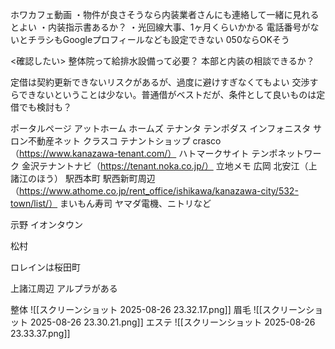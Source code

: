 ホワカフェ動画
・物件が良さそうなら内装業者さんにも連絡して一緒に見れるとよい
・内装指示書あるか？
・光回線大事、1ヶ月くらいかかる
電話番号がないとチラシもGoogleプロフィールなども設定できない
050ならOKそう

<確認したい>
整体院って給排水設備って必要？
本部と内装の相談できるか？


定借は契約更新できないリスクがあるが、過度に避けすぎなくてもよい
交渉すらできないということは少ない。普通借がベストだが、条件として良いものは定借でも検討も？

ポータルページ
アットホーム
ホームズ
テナンタ
テンポダス
インフォニスタ
サロン不動産ネット
クラスコ
テナントショップ
crasco（https://www.kanazawa-tenant.com/）
ハトマークサイト
テンポネットワーク
金沢テナントナビ（https://tenant.noka.co.jp/） 
立地メモ
広岡
北安江（上諸江のほう）
駅西本町
駅西新町周辺（https://www.athome.co.jp/rent_office/ishikawa/kanazawa-city/532-town/list/）
まいもん寿司
ヤマダ電機、ニトリなど

示野
イオンタウン

松村

ロレインは桜田町

上諸江周辺
アルプラがある

整体
![[スクリーンショット 2025-08-26 23.32.17.png]]
眉毛
![[スクリーンショット 2025-08-26 23.30.21.png]]
エステ
![[スクリーンショット 2025-08-26 23.33.37.png]]
